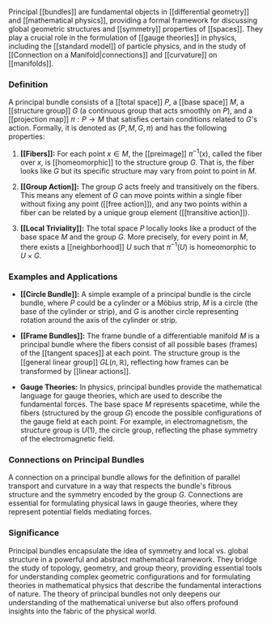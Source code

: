 Principal [[bundles]] are fundamental objects in [[differential geometry]] and [[mathematical physics]], providing a formal framework for discussing global geometric structures and [[symmetry]] properties of [[spaces]]. They play a crucial role in the formulation of [[gauge theories]] in physics, including the [[standard model]] of particle physics, and in the study of [[Connection on a Manifold|connections]] and [[curvature]] on [[manifolds]].

### Definition

A principal bundle consists of a [[total space]] $P$, a [[base space]] $M$, a [[structure group]] $G$ (a continuous group that acts smoothly on $P$), and a [[projection map]] $\pi: P \rightarrow M$ that satisfies certain conditions related to $G$'s action. Formally, it is denoted as $(P, M, G, \pi)$ and has the following properties:

1. **[[Fibers]]:** For each point $x \in M$, the [[preimage]] $\pi^{-1}(x)$, called the fiber over $x$, is [[homeomorphic]] to the structure group $G$. That is, the fiber looks like $G$ but its specific structure may vary from point to point in $M$.

2. **[[Group Action]]:** The group $G$ acts freely and transitively on the fibers. This means any element of $G$ can move points within a single fiber without fixing any point ([[free action]]), and any two points within a fiber can be related by a unique group element ([[transitive action]]).

3. **[[Local Triviality]]:** The total space $P$ locally looks like a product of the base space $M$ and the group $G$. More precisely, for every point in $M$, there exists a [[neighborhood]] $U$ such that $\pi^{-1}(U)$ is homeomorphic to $U \times G$.

### Examples and Applications

- **[[Circle Bundle]]:** A simple example of a principal bundle is the circle bundle, where $P$ could be a cylinder or a Möbius strip, $M$ is a circle (the base of the cylinder or strip), and $G$ is another circle representing rotation around the axis of the cylinder or strip.

- **[[Frame Bundles]]:** The frame bundle of a differentiable manifold $M$ is a principal bundle where the fibers consist of all possible bases (frames) of the [[tangent spaces]] at each point. The structure group is the [[general linear group]] $GL(n, \mathbb{R})$, reflecting how frames can be transformed by [[linear actions]].

- **Gauge Theories:** In physics, principal bundles provide the mathematical language for gauge theories, which are used to describe the fundamental forces. The base space $M$ represents spacetime, while the fibers (structured by the group $G$) encode the possible configurations of the gauge field at each point. For example, in electromagnetism, the structure group is $U(1)$, the circle group, reflecting the phase symmetry of the electromagnetic field.

### Connections on Principal Bundles

A connection on a principal bundle allows for the definition of parallel transport and curvature in a way that respects the bundle's fibrous structure and the symmetry encoded by the group $G$. Connections are essential for formulating physical laws in gauge theories, where they represent potential fields mediating forces.

### Significance

Principal bundles encapsulate the idea of symmetry and local vs. global structure in a powerful and abstract mathematical framework. They bridge the study of topology, geometry, and group theory, providing essential tools for understanding complex geometric configurations and for formulating theories in mathematical physics that describe the fundamental interactions of nature. The theory of principal bundles not only deepens our understanding of the mathematical universe but also offers profound insights into the fabric of the physical world.